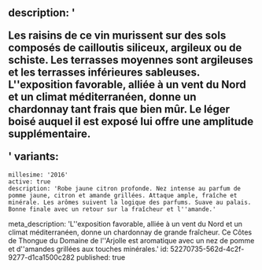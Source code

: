 description: '<p>Les raisins de ce vin murissent sur des sols composés de cailloutis siliceux, argileux ou de schiste. Les terrasses moyennes sont argileuses et les terrasses inférieures sableuses. L''exposition favorable, alliée à un vent du Nord et un climat méditerranéen, donne un chardonnay tant frais que bien mûr. Le léger boisé auquel il est exposé lui offre une amplitude supplémentaire.</p>'
variants:
  -
    millesime: '2016'
    active: true
    description: 'Robe jaune citron profonde. Nez intense au parfum de pomme jaune, citron et amande grillées. Attaque ample, fraîche et minérale. Les arômes suivent la logique des parfums. Suave au palais.  Bonne finale avec un retour sur la fraîcheur et l''amande.'
meta_description: 'L''exposition favorable, alliée à un vent du Nord et un climat méditerranéen, donne un chardonnay de grande fraîcheur. Ce Côtes de Thongue du Domaine de l''Arjolle est aromatique avec un nez de pomme et d''amandes grillées aux touches minérales.'
id: 52270735-562d-4c2f-9277-d1ca1500c282
published: true
